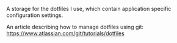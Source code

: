 A storage for the dotfiles I use, which contain application specific configuration settings.

An article describing how to manage dotfiles using git: https://www.atlassian.com/git/tutorials/dotfiles
